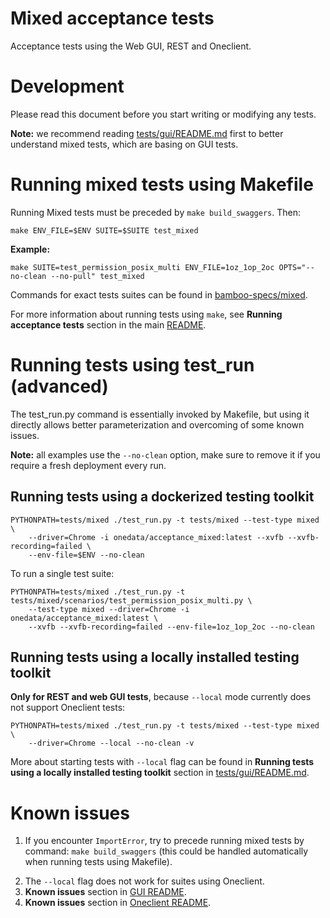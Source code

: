 # Mixed acceptance tests

Acceptance tests using the Web GUI, REST and Oneclient.


# Development

Please read this document before you start writing or modifying any tests.

**Note:** we recommend reading [tests/gui/README.md](../gui/README.md) first to 
better understand mixed tests, which are basing on GUI tests.


# Running mixed tests using Makefile 

Running Mixed tests must be preceded by `make build_swaggers`. Then:

```
make ENV_FILE=$ENV SUITE=$SUITE test_mixed
```
**Example:**
```
make SUITE=test_permission_posix_multi ENV_FILE=1oz_1op_2oc OPTS="--no-clean --no-pull" test_mixed
```
Commands for exact tests suites can be found in 
[bamboo-specs/mixed](../../bamboo-specs/mixed-acceptance-src.yml).

For more information about running tests using `make`, see
**Running acceptance tests** section in the main [README](../../README.md).


# Running tests using test_run (advanced)

The test_run.py command is essentially invoked by Makefile, but using it directly
allows better parameterization and overcoming of some known issues.

**Note:** all examples use the `--no-clean` option, make sure to remove it if you
require a fresh deployment every run.

## Running tests using a dockerized testing toolkit

```
PYTHONPATH=tests/mixed ./test_run.py -t tests/mixed --test-type mixed \
    --driver=Chrome -i onedata/acceptance_mixed:latest --xvfb --xvfb-recording=failed \
    --env-file=$ENV --no-clean
```

To run a single test suite:

```
PYTHONPATH=tests/mixed ./test_run.py -t tests/mixed/scenarios/test_permission_posix_multi.py \
    --test-type mixed --driver=Chrome -i onedata/acceptance_mixed:latest \
    --xvfb --xvfb-recording=failed --env-file=1oz_1op_2oc --no-clean
```

## Running tests using a locally installed testing toolkit

**Only for REST and web GUI tests**, because `--local` mode currently does not support Oneclient tests:

```
PYTHONPATH=tests/mixed ./test_run.py -t tests/mixed --test-type mixed \
    --driver=Chrome --local --no-clean -v
```

More about starting tests with `--local` flag can be found in **Running tests using a locally
installed testing toolkit** section in [tests/gui/README.md](../gui/README.md).


# Known issues

1. If you encounter `ImportError`, try to precede running mixed tests by command: 
`make build_swaggers` (this could be handled automatically when running tests using Makefile). 
<!--- TODO VFS-10239 build swaggers, if needed, automatically when running tests using Makefile  -->
2. The `--local` flag does not work for suites using Oneclient.
3. **Known issues** section in [GUI README](../gui/README.md).
4. **Known issues** section in [Oneclient README](../oneclient/README.md).
